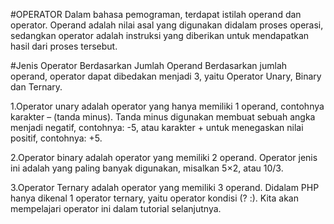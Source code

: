 #OPERATOR
Dalam bahasa pemograman, terdapat istilah operand dan operator. Operand adalah nilai asal yang digunakan didalam proses operasi, sedangkan operator adalah instruksi yang diberikan untuk mendapatkan hasil dari proses tersebut.

#Jenis Operator Berdasarkan Jumlah Operand
Berdasarkan jumlah operand, operator dapat dibedakan menjadi 3, yaitu Operator Unary, Binary dan Ternary.

1.Operator unary adalah operator yang hanya memiliki 1 operand, contohnya karakter – (tanda minus). Tanda minus digunakan membuat sebuah angka menjadi negatif, contohnya: -5, atau karakter + untuk menegaskan nilai positif, contohnya: +5.

2.Operator binary adalah operator yang memiliki 2 operand. Operator jenis ini adalah yang paling banyak digunakan, misalkan 5×2, atau 10/3.

3.Operator Ternary adalah operator yang memiliki 3 operand. Didalam PHP hanya dikenal 1 operator ternary, yaitu operator kondisi (? :). Kita akan mempelajari operator ini dalam tutorial selanjutnya.

